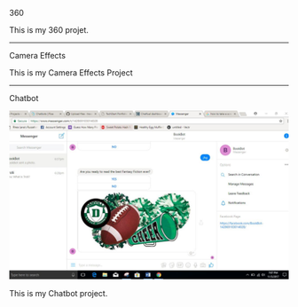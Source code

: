 360

This is my 360 projet.

<script src="//360.vizor.io/scripts/embed.js" data-vizorurl="https://360.vizor.io/embed/v/qo1dr" ></script>

***

Camera Effects

This is my Camera Effects Project

***

Chatbot

![BookBot](chatbot.jpg?raw=true "Optional Title")

This is my Chatbot project.
